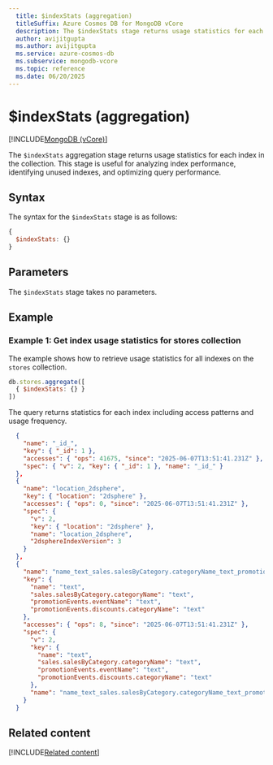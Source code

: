 ```yaml
---
  title: $indexStats (aggregation)
  titleSuffix: Azure Cosmos DB for MongoDB vCore
  description: The $indexStats stage returns usage statistics for each index in the collection.
  author: avijitgupta
  ms.author: avijitgupta
  ms.service: azure-cosmos-db
  ms.subservice: mongodb-vcore
  ms.topic: reference
  ms.date: 06/20/2025
---
```


# $indexStats (aggregation)

[!INCLUDE[MongoDB (vCore)](~/reusable-content/ce-skilling/azure/includes/cosmos-db/includes/appliesto-mongodb-vcore.md)]

The `$indexStats` aggregation stage returns usage statistics for each index in the collection. This stage is useful for analyzing index performance, identifying unused indexes, and optimizing query performance.

## Syntax

The syntax for the `$indexStats` stage is as follows:

```javascript
{
  $indexStats: {}
}
```

## Parameters

The `$indexStats` stage takes no parameters.

## Example

### Example 1: Get index usage statistics for stores collection

The example shows how to retrieve usage statistics for all indexes on the `stores` collection.

```javascript
db.stores.aggregate([
  { $indexStats: {} }
])
```

The query returns statistics for each index including access patterns and usage frequency.

```json
  {
    "name": "_id_",
    "key": { "_id": 1 },
    "accesses": { "ops": 41675, "since": "2025-06-07T13:51:41.231Z" },
    "spec": { "v": 2, "key": { "_id": 1 }, "name": "_id_" }
  },
  {
    "name": "location_2dsphere",
    "key": { "location": "2dsphere" },
    "accesses": { "ops": 0, "since": "2025-06-07T13:51:41.231Z" },
    "spec": {
      "v": 2,
      "key": { "location": "2dsphere" },
      "name": "location_2dsphere",
      "2dsphereIndexVersion": 3
    }
  },
  {
    "name": "name_text_sales.salesByCategory.categoryName_text_promotionEvents.eventName_text_promotionEvents.discounts.categoryName_text",
    "key": {
      "name": "text",
      "sales.salesByCategory.categoryName": "text",
      "promotionEvents.eventName": "text",
      "promotionEvents.discounts.categoryName": "text"
    },
    "accesses": { "ops": 8, "since": "2025-06-07T13:51:41.231Z" },
    "spec": {
      "v": 2,
      "key": {
        "name": "text",
        "sales.salesByCategory.categoryName": "text",
        "promotionEvents.eventName": "text",
        "promotionEvents.discounts.categoryName": "text"
      },
      "name": "name_text_sales.salesByCategory.categoryName_text_promotionEvents.eventName_text_promotionEvents.discounts.categoryName_text"
    }
  }
```

## Related content

[!INCLUDE[Related content](../includes/related-content.md)]
